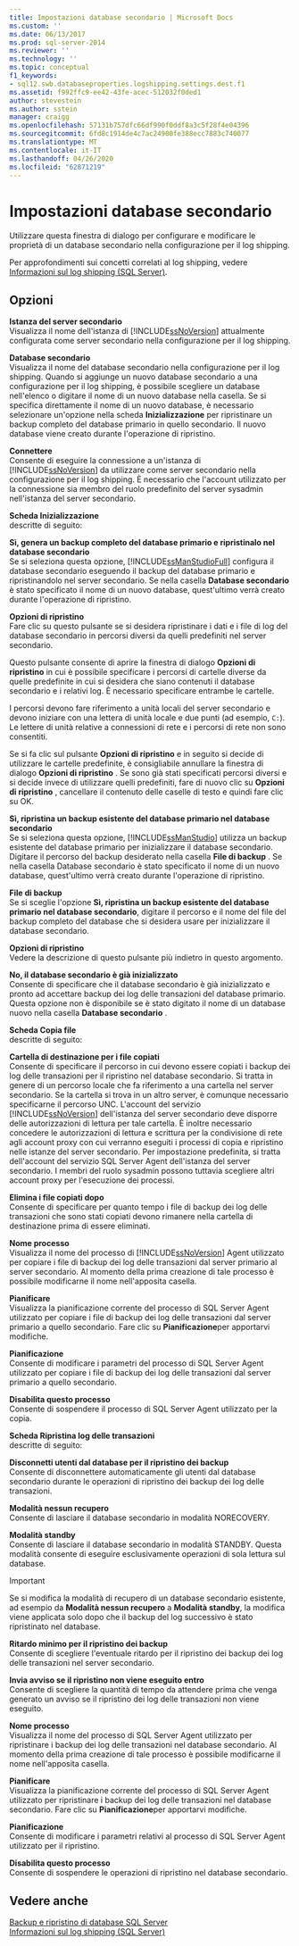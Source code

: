 ```yaml
---
title: Impostazioni database secondario | Microsoft Docs
ms.custom: ''
ms.date: 06/13/2017
ms.prod: sql-server-2014
ms.reviewer: ''
ms.technology: ''
ms.topic: conceptual
f1_keywords:
- sql12.swb.databaseproperties.logshipping.settings.dest.f1
ms.assetid: f992ffc9-ee42-43fe-acec-512032f0ded1
author: stevestein
ms.author: sstein
manager: craigg
ms.openlocfilehash: 57131b757dfc66df990f0ddf8a3c5f28f4e04396
ms.sourcegitcommit: 6fd8c1914de4c7ac24900fe388ecc7883c740077
ms.translationtype: MT
ms.contentlocale: it-IT
ms.lasthandoff: 04/26/2020
ms.locfileid: "62871219"
---
```

# <a name="secondary-database-settings"></a>Impostazioni database secondario
  Utilizzare questa finestra di dialogo per configurare e modificare le proprietà di un database secondario nella configurazione per il log shipping.  
  
 Per approfondimenti sui concetti correlati al log shipping, vedere [Informazioni sul log shipping &#40;SQL Server&#41;](../../database-engine/log-shipping/about-log-shipping-sql-server.md).  
  
## <a name="options"></a>Opzioni  
 **Istanza del server secondario**  
 Visualizza il nome dell'istanza di [!INCLUDE[ssNoVersion](../../includes/ssnoversion-md.md)] attualmente configurata come server secondario nella configurazione per il log shipping.  
  
 **Database secondario**  
 Visualizza il nome del database secondario nella configurazione per il log shipping. Quando si aggiunge un nuovo database secondario a una configurazione per il log shipping, è possibile scegliere un database nell'elenco o digitare il nome di un nuovo database nella casella. Se si specifica direttamente il nome di un nuovo database, è necessario selezionare un'opzione nella scheda **Inizializzazione** per ripristinare un backup completo del database primario in quello secondario. Il nuovo database viene creato durante l'operazione di ripristino.  
  
 **Connettere**  
 Consente di eseguire la connessione a un'istanza di [!INCLUDE[ssNoVersion](../../includes/ssnoversion-md.md)] da utilizzare come server secondario nella configurazione per il log shipping. È necessario che l'account utilizzato per la connessione sia membro del ruolo predefinito del server sysadmin nell'istanza del server secondario.  
  
 **Scheda Inizializzazione**  
 descritte di seguito:  
  
 **Sì, genera un backup completo del database primario e ripristinalo nel database secondario**  
 Se si seleziona questa opzione, [!INCLUDE[ssManStudioFull](../../includes/ssmanstudiofull-md.md)] configura il database secondario eseguendo il backup del database primario e ripristinandolo nel server secondario. Se nella casella **Database secondario** è stato specificato il nome di un nuovo database, quest'ultimo verrà creato durante l'operazione di ripristino.  
  
 **Opzioni di ripristino**  
 Fare clic su questo pulsante se si desidera ripristinare i dati e i file di log del database secondario in percorsi diversi da quelli predefiniti nel server secondario.  
  
 Questo pulsante consente di aprire la finestra di dialogo **Opzioni di ripristino** in cui è possibile specificare i percorsi di cartelle diverse da quelle predefinite in cui si desidera che siano contenuti il database secondario e i relativi log. È necessario specificare entrambe le cartelle.  
  
 I percorsi devono fare riferimento a unità locali del server secondario e devono iniziare con una lettera di unità locale e due punti (ad esempio, `C:`). Le lettere di unità relative a connessioni di rete e i percorsi di rete non sono consentiti.  
  
 Se si fa clic sul pulsante **Opzioni di ripristino** e in seguito si decide di utilizzare le cartelle predefinite, è consigliabile annullare la finestra di dialogo **Opzioni di ripristino** . Se sono già stati specificati percorsi diversi e si decide invece di utilizzare quelli predefiniti, fare di nuovo clic su **Opzioni di ripristino** , cancellare il contenuto delle caselle di testo e quindi fare clic su OK.  
  
 **Sì, ripristina un backup esistente del database primario nel database secondario**  
 Se si seleziona questa opzione, [!INCLUDE[ssManStudio](../../includes/ssmanstudio-md.md)] utilizza un backup esistente del database primario per inizializzare il database secondario. Digitare il percorso del backup desiderato nella casella **File di backup** . Se nella casella Database secondario è stato specificato il nome di un nuovo database, quest'ultimo verrà creato durante l'operazione di ripristino.  
  
 **File di backup**  
 Se si sceglie l'opzione **Sì, ripristina un backup esistente del database primario nel database secondario**, digitare il percorso e il nome del file del backup completo del database che si desidera usare per inizializzare il database secondario.  
  
 **Opzioni di ripristino**  
 Vedere la descrizione di questo pulsante più indietro in questo argomento.  
  
 **No, il database secondario è già inizializzato**  
 Consente di specificare che il database secondario è già inizializzato e pronto ad accettare backup dei log delle transazioni del database primario. Questa opzione non è disponibile se è stato digitato il nome di un database nuovo nella casella **Database secondario** .  
  
 **Scheda Copia file**  
 descritte di seguito:  
  
 **Cartella di destinazione per i file copiati**  
 Consente di specificare il percorso in cui devono essere copiati i backup dei log delle transazioni per il ripristino nel database secondario. Si tratta in genere di un percorso locale che fa riferimento a una cartella nel server secondario. Se la cartella si trova in un altro server, è comunque necessario specificarne il percorso UNC. L'account del servizio [!INCLUDE[ssNoVersion](../../includes/ssnoversion-md.md)] dell'istanza del server secondario deve disporre delle autorizzazioni di lettura per tale cartella. È inoltre necessario concedere le autorizzazioni di lettura e scrittura per la condivisione di rete agli account proxy con cui verranno eseguiti i processi di copia e ripristino nelle istanze del server secondario. Per impostazione predefinita, si tratta dell'account del servizio SQL Server Agent dell'istanza del server secondario. I membri del ruolo sysadmin possono tuttavia scegliere altri account proxy per l'esecuzione dei processi.  
  
 **Elimina i file copiati dopo**  
 Consente di specificare per quanto tempo i file di backup dei log delle transazioni che sono stati copiati devono rimanere nella cartella di destinazione prima di essere eliminati.  
  
 **Nome processo**  
 Visualizza il nome del processo di [!INCLUDE[ssNoVersion](../../includes/ssnoversion-md.md)] Agent utilizzato per copiare i file di backup dei log delle transazioni dal server primario al server secondario. Al momento della prima creazione di tale processo è possibile modificarne il nome nell'apposita casella.  
  
 **Pianificare**  
 Visualizza la pianificazione corrente del processo di SQL Server Agent utilizzato per copiare i file di backup dei log delle transazioni dal server primario a quello secondario. Fare clic su **Pianificazione**per apportarvi modifiche.  
  
 **Pianificazione**  
 Consente di modificare i parametri del processo di SQL Server Agent utilizzato per copiare i file di backup dei log delle transazioni dal server primario a quello secondario.  
  
 **Disabilita questo processo**  
 Consente di sospendere il processo di SQL Server Agent utilizzato per la copia.  
  
 **Scheda Ripristina log delle transazioni**  
 descritte di seguito:  
  
 **Disconnetti utenti dal database per il ripristino dei backup**  
 Consente di disconnettere automaticamente gli utenti dal database secondario durante le operazioni di ripristino dei backup dei log delle transazioni.  
  
 **Modalità nessun recupero**  
 Consente di lasciare il database secondario in modalità NORECOVERY.  
  
 **Modalità standby**  
 Consente di lasciare il database secondario in modalità STANDBY. Questa modalità consente di eseguire esclusivamente operazioni di sola lettura sul database.  
  
> [!IMPORTANT]  
>  Se si modifica la modalità di recupero di un database secondario esistente, ad esempio da **Modalità nessun recupero** a **Modalità standby**, la modifica viene applicata solo dopo che il backup del log successivo è stato ripristinato nel database.  
  
 **Ritardo minimo per il ripristino dei backup**  
 Consente di scegliere l'eventuale ritardo per il ripristino dei backup dei log delle transazioni nel server secondario.  
  
 **Invia avviso se il ripristino non viene eseguito entro**  
 Consente di scegliere la quantità di tempo da attendere prima che venga generato un avviso se il ripristino dei log delle transazioni non viene eseguito.  
  
 **Nome processo**  
 Visualizza il nome del processo di SQL Server Agent utilizzato per ripristinare i backup dei log delle transazioni nel database secondario. Al momento della prima creazione di tale processo è possibile modificarne il nome nell'apposita casella.  
  
 **Pianificare**  
 Visualizza la pianificazione corrente del processo di SQL Server Agent utilizzato per ripristinare i backup dei log delle transazioni nel database secondario. Fare clic su **Pianificazione**per apportarvi modifiche.  
  
 **Pianificazione**  
 Consente di modificare i parametri relativi al processo di SQL Server Agent utilizzato per il ripristino.  
  
 **Disabilita questo processo**  
 Consente di sospendere le operazioni di ripristino nel database secondario.  
  
## <a name="see-also"></a>Vedere anche  
 [Backup e ripristino di database SQL Server](../backup-restore/back-up-and-restore-of-sql-server-databases.md)   
 [Informazioni sul log shipping &#40;SQL Server&#41;](../../database-engine/log-shipping/about-log-shipping-sql-server.md)  
  
  
